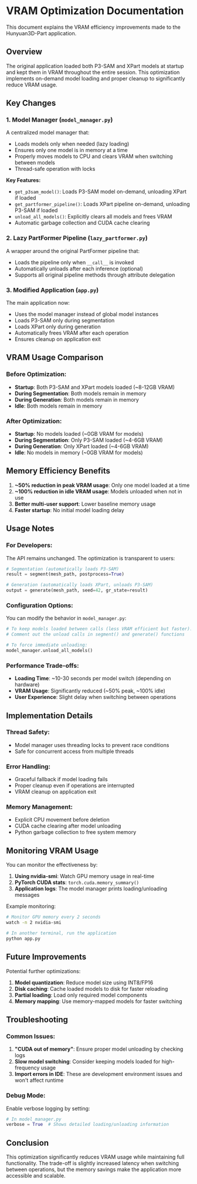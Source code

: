 # VRAM Optimization Documentation

This document explains the VRAM efficiency improvements made to the Hunyuan3D-Part application.

## Overview

The original application loaded both P3-SAM and XPart models at startup and kept them in VRAM throughout the entire session. This optimization implements on-demand model loading and proper cleanup to significantly reduce VRAM usage.

## Key Changes

### 1. Model Manager (`model_manager.py`)

A centralized model manager that:
- Loads models only when needed (lazy loading)
- Ensures only one model is in memory at a time
- Properly moves models to CPU and clears VRAM when switching between models
- Thread-safe operation with locks

**Key Features:**
- `get_p3sam_model()`: Loads P3-SAM model on-demand, unloading XPart if loaded
- `get_partformer_pipeline()`: Loads XPart pipeline on-demand, unloading P3-SAM if loaded
- `unload_all_models()`: Explicitly clears all models and frees VRAM
- Automatic garbage collection and CUDA cache clearing

### 2. Lazy PartFormer Pipeline (`lazy_partformer.py`)

A wrapper around the original PartFormer pipeline that:
- Loads the pipeline only when `__call__` is invoked
- Automatically unloads after each inference (optional)
- Supports all original pipeline methods through attribute delegation

### 3. Modified Application (`app.py`)

The main application now:
- Uses the model manager instead of global model instances
- Loads P3-SAM only during segmentation
- Loads XPart only during generation
- Automatically frees VRAM after each operation
- Ensures cleanup on application exit

## VRAM Usage Comparison

### Before Optimization:
- **Startup**: Both P3-SAM and XPart models loaded (~8-12GB VRAM)
- **During Segmentation**: Both models remain in memory
- **During Generation**: Both models remain in memory
- **Idle**: Both models remain in memory

### After Optimization:
- **Startup**: No models loaded (~0GB VRAM for models)
- **During Segmentation**: Only P3-SAM loaded (~4-6GB VRAM)
- **During Generation**: Only XPart loaded (~4-6GB VRAM)
- **Idle**: No models in memory (~0GB VRAM for models)

## Memory Efficiency Benefits

1. **~50% reduction in peak VRAM usage**: Only one model loaded at a time
2. **~100% reduction in idle VRAM usage**: Models unloaded when not in use
3. **Better multi-user support**: Lower baseline memory usage
4. **Faster startup**: No initial model loading delay

## Usage Notes

### For Developers:

The API remains unchanged. The optimization is transparent to users:

```python
# Segmentation (automatically loads P3-SAM)
result = segment(mesh_path, postprocess=True)

# Generation (automatically loads XPart, unloads P3-SAM)
output = generate(mesh_path, seed=42, gr_state=result)
```

### Configuration Options:

You can modify the behavior in `model_manager.py`:

```python
# To keep models loaded between calls (less VRAM efficient but faster):
# Comment out the unload calls in segment() and generate() functions

# To force immediate unloading:
model_manager.unload_all_models()
```

### Performance Trade-offs:

- **Loading Time**: ~10-30 seconds per model switch (depending on hardware)
- **VRAM Usage**: Significantly reduced (~50% peak, ~100% idle)
- **User Experience**: Slight delay when switching between operations

## Implementation Details

### Thread Safety:
- Model manager uses threading locks to prevent race conditions
- Safe for concurrent access from multiple threads

### Error Handling:
- Graceful fallback if model loading fails
- Proper cleanup even if operations are interrupted
- VRAM cleanup on application exit

### Memory Management:
- Explicit CPU movement before deletion
- CUDA cache clearing after model unloading
- Python garbage collection to free system memory

## Monitoring VRAM Usage

You can monitor the effectiveness by:

1. **Using nvidia-smi**: Watch GPU memory usage in real-time
2. **PyTorch CUDA stats**: `torch.cuda.memory_summary()`
3. **Application logs**: The model manager prints loading/unloading messages

Example monitoring:
```bash
# Monitor GPU memory every 2 seconds
watch -n 2 nvidia-smi

# In another terminal, run the application
python app.py
```

## Future Improvements

Potential further optimizations:
1. **Model quantization**: Reduce model size using INT8/FP16
2. **Disk caching**: Cache loaded models to disk for faster reloading
3. **Partial loading**: Load only required model components
4. **Memory mapping**: Use memory-mapped models for faster switching

## Troubleshooting

### Common Issues:

1. **"CUDA out of memory"**: Ensure proper model unloading by checking logs
2. **Slow model switching**: Consider keeping models loaded for high-frequency usage
3. **Import errors in IDE**: These are development environment issues and won't affect runtime

### Debug Mode:

Enable verbose logging by setting:
```python
# In model_manager.py
verbose = True  # Shows detailed loading/unloading information
```

## Conclusion

This optimization significantly reduces VRAM usage while maintaining full functionality. The trade-off is slightly increased latency when switching between operations, but the memory savings make the application more accessible and scalable.